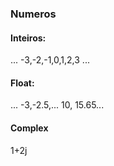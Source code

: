 ### Numeros
#### Inteiros:
... -3,-2,-1,0,1,2,3 ...

#### Float:
... -3,-2.5,... 10, 15.65...

#### Complex
1+2j

